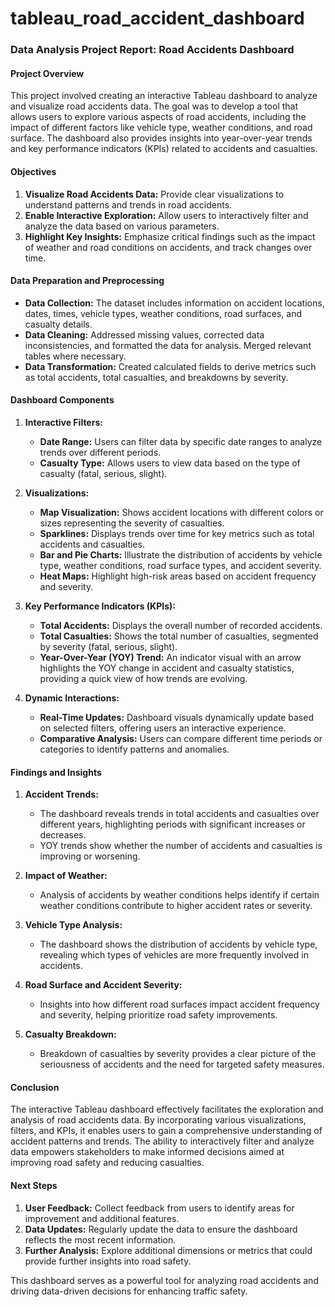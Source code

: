 # tableau_road_accident_dashboard

### Data Analysis Project Report: Road Accidents Dashboard

#### **Project Overview**
This project involved creating an interactive Tableau dashboard to analyze and visualize road accidents data. The goal was to develop a tool that allows users to explore various aspects of road accidents, including the impact of different factors like vehicle type, weather conditions, and road surface. The dashboard also provides insights into year-over-year trends and key performance indicators (KPIs) related to accidents and casualties.

#### **Objectives**
1. **Visualize Road Accidents Data:** Provide clear visualizations to understand patterns and trends in road accidents.
2. **Enable Interactive Exploration:** Allow users to interactively filter and analyze the data based on various parameters.
3. **Highlight Key Insights:** Emphasize critical findings such as the impact of weather and road conditions on accidents, and track changes over time.

#### **Data Preparation and Preprocessing**
- **Data Collection:** The dataset includes information on accident locations, dates, times, vehicle types, weather conditions, road surfaces, and casualty details.
- **Data Cleaning:** Addressed missing values, corrected data inconsistencies, and formatted the data for analysis. Merged relevant tables where necessary.
- **Data Transformation:** Created calculated fields to derive metrics such as total accidents, total casualties, and breakdowns by severity.

#### **Dashboard Components**
1. **Interactive Filters:**
   - **Date Range:** Users can filter data by specific date ranges to analyze trends over different periods.
   - **Casualty Type:** Allows users to view data based on the type of casualty (fatal, serious, slight).

2. **Visualizations:**
   - **Map Visualization:** Shows accident locations with different colors or sizes representing the severity of casualties.
   - **Sparklines:** Displays trends over time for key metrics such as total accidents and casualties.
   - **Bar and Pie Charts:** Illustrate the distribution of accidents by vehicle type, weather conditions, road surface types, and accident severity.
   - **Heat Maps:** Highlight high-risk areas based on accident frequency and severity.

3. **Key Performance Indicators (KPIs):**
   - **Total Accidents:** Displays the overall number of recorded accidents.
   - **Total Casualties:** Shows the total number of casualties, segmented by severity (fatal, serious, slight).
   - **Year-Over-Year (YOY) Trend:** An indicator visual with an arrow highlights the YOY change in accident and casualty statistics, providing a quick view of how trends are evolving.

4. **Dynamic Interactions:**
   - **Real-Time Updates:** Dashboard visuals dynamically update based on selected filters, offering users an interactive experience.
   - **Comparative Analysis:** Users can compare different time periods or categories to identify patterns and anomalies.

#### **Findings and Insights**
1. **Accident Trends:**
   - The dashboard reveals trends in total accidents and casualties over different years, highlighting periods with significant increases or decreases.
   - YOY trends show whether the number of accidents and casualties is improving or worsening.

2. **Impact of Weather:**
   - Analysis of accidents by weather conditions helps identify if certain weather conditions contribute to higher accident rates or severity.

3. **Vehicle Type Analysis:**
   - The dashboard shows the distribution of accidents by vehicle type, revealing which types of vehicles are more frequently involved in accidents.

4. **Road Surface and Accident Severity:**
   - Insights into how different road surfaces impact accident frequency and severity, helping prioritize road safety improvements.

5. **Casualty Breakdown:**
   - Breakdown of casualties by severity provides a clear picture of the seriousness of accidents and the need for targeted safety measures.

#### **Conclusion**
The interactive Tableau dashboard effectively facilitates the exploration and analysis of road accidents data. By incorporating various visualizations, filters, and KPIs, it enables users to gain a comprehensive understanding of accident patterns and trends. The ability to interactively filter and analyze data empowers stakeholders to make informed decisions aimed at improving road safety and reducing casualties.

#### **Next Steps**
1. **User Feedback:** Collect feedback from users to identify areas for improvement and additional features.
2. **Data Updates:** Regularly update the data to ensure the dashboard reflects the most recent information.
3. **Further Analysis:** Explore additional dimensions or metrics that could provide further insights into road safety.

This dashboard serves as a powerful tool for analyzing road accidents and driving data-driven decisions for enhancing traffic safety.
